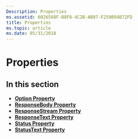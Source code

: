 ```yaml
---
Description: Properties
ms.assetid: 6026588F-B8F8-4C2B-AB97-F259B94B72FD
title: Properties
ms.topic: article
ms.date: 05/31/2018
---
```


# Properties

## In this section

-   [**Option Property**](iwinhttprequest-option.md)
-   [**ResponseBody Property**](iwinhttprequest-responsebody.md)
-   [**ResponseStream Property**](iwinhttprequest-responsestream.md)
-   [**ResponseText Property**](iwinhttprequest-responsetext.md)
-   [**Status Property**](iwinhttprequest-status.md)
-   [**StatusText Property**](iwinhttprequest-statustext.md)

 

 



